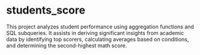 # students_score
This project analyzes student performance using aggregation functions and SQL subqueries. It assists in deriving significant insights from academic data by identifying top scorers, calculating averages based on conditions, and determining the second-highest math score.
